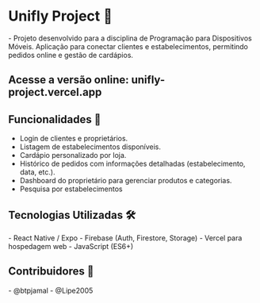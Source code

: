 <h1>Unifly Project 🍔</h1>
- Projeto desenvolvido para a disciplina de Programação para Dispositivos Móveis. Aplicação para conectar clientes e estabelecimentos, permitindo pedidos online e gestão de cardápios.

<h2>Acesse a versão online: unifly-project.vercel.app</h2>

<h2>Funcionalidades 📌</h2>

- Login de clientes e proprietários.
- Listagem de estabelecimentos disponíveis.
- Cardápio personalizado por loja.
- Histórico de pedidos com informações detalhadas (estabelecimento, data, etc.).
- Dashboard do proprietário para gerenciar produtos e categorias.
- Pesquisa por estabelecimentos

<h2>Tecnologias Utilizadas 🛠️</h2>
- React Native / Expo
- Firebase (Auth, Firestore, Storage)
- Vercel para hospedagem web
- JavaScript (ES6+)

<h2>Contribuidores 👥</h2>
- @btpjamal
- @Lipe2005
